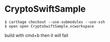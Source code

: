 # CryptoSwiftSample

```
$ carthage checkout --use-submodules --use-ssh  
$ open open CryptoSwiftSample.xcworkspace
```
build with cmd+b then it will fail
